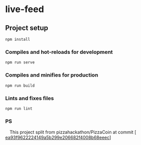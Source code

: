 # live-feed

## Project setup
```
npm install
```

### Compiles and hot-reloads for development
```
npm run serve
```

### Compiles and minifies for production
```
npm run build
```

### Lints and fixes files
```
npm run lint
```

### PS

&emsp;This project split from pizzahackathon/PizzaCoin at commit [ <a href="https://github.com/pizzahackathon/PizzaCoin/commit/a71519c359479bd583db08ee4285be5adad30686">ea93f9622224149a5b299e206682f4008b68eeec</a>]
